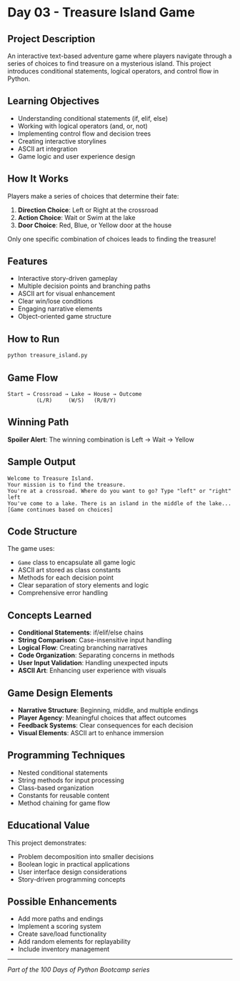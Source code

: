 # Day 03 - Treasure Island Game

## Project Description

An interactive text-based adventure game where players navigate through a series of choices to find treasure on a mysterious island. This project introduces conditional statements, logical operators, and control flow in Python.

## Learning Objectives

- Understanding conditional statements (if, elif, else)
- Working with logical operators (and, or, not)
- Implementing control flow and decision trees
- Creating interactive storylines
- ASCII art integration
- Game logic and user experience design

## How It Works

Players make a series of choices that determine their fate:

1. **Direction Choice**: Left or Right at the crossroad
2. **Action Choice**: Wait or Swim at the lake
3. **Door Choice**: Red, Blue, or Yellow door at the house

Only one specific combination of choices leads to finding the treasure!

## Features

- Interactive story-driven gameplay
- Multiple decision points and branching paths
- ASCII art for visual enhancement
- Clear win/lose conditions
- Engaging narrative elements
- Object-oriented game structure

## How to Run

```bash
python treasure_island.py
```

## Game Flow

```text
Start → Crossroad → Lake → House → Outcome
         (L/R)     (W/S)   (R/B/Y)
```

## Winning Path

**Spoiler Alert**: The winning combination is Left → Wait → Yellow

## Sample Output

```text
Welcome to Treasure Island.
Your mission is to find the treasure.
You're at a crossroad. Where do you want to go? Type "left" or "right"
left
You've come to a lake. There is an island in the middle of the lake...
[Game continues based on choices]
```

## Code Structure

The game uses:

- `Game` class to encapsulate all game logic
- ASCII art stored as class constants
- Methods for each decision point
- Clear separation of story elements and logic
- Comprehensive error handling

## Concepts Learned

- **Conditional Statements**: if/elif/else chains
- **String Comparison**: Case-insensitive input handling
- **Logical Flow**: Creating branching narratives
- **Code Organization**: Separating concerns in methods
- **User Input Validation**: Handling unexpected inputs
- **ASCII Art**: Enhancing user experience with visuals

## Game Design Elements

- **Narrative Structure**: Beginning, middle, and multiple endings
- **Player Agency**: Meaningful choices that affect outcomes
- **Feedback Systems**: Clear consequences for each decision
- **Visual Elements**: ASCII art to enhance immersion

## Programming Techniques

- Nested conditional statements
- String methods for input processing
- Class-based organization
- Constants for reusable content
- Method chaining for game flow

## Educational Value

This project demonstrates:

- Problem decomposition into smaller decisions
- Boolean logic in practical applications
- User interface design considerations
- Story-driven programming concepts

## Possible Enhancements

- Add more paths and endings
- Implement a scoring system
- Create save/load functionality
- Add random elements for replayability
- Include inventory management

---

*Part of the 100 Days of Python Bootcamp series*
